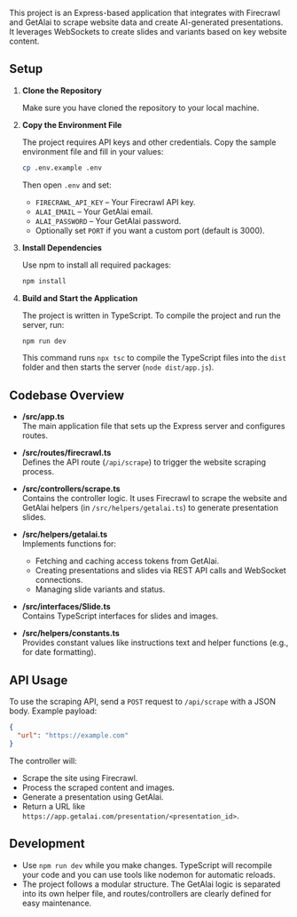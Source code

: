 This project is an Express-based application that integrates with Firecrawl and GetAlai to scrape website data and create AI-generated presentations. It leverages WebSockets to create slides and variants based on key website content.

## Setup

1. **Clone the Repository**

   Make sure you have cloned the repository to your local machine.

2. **Copy the Environment File**

   The project requires API keys and other credentials. Copy the sample environment file and fill in your values:
   
   ```bash
   cp .env.example .env
   ```
   
   Then open `.env` and set:
   
   - `FIRECRAWL_API_KEY` – Your Firecrawl API key.
   - `ALAI_EMAIL` – Your GetAlai email.
   - `ALAI_PASSWORD` – Your GetAlai password.
   - Optionally set `PORT` if you want a custom port (default is 3000).

3. **Install Dependencies**

   Use npm to install all required packages:
   
   ```bash
   npm install
   ```

4. **Build and Start the Application**

   The project is written in TypeScript. To compile the project and run the server, run:
   
   ```bash
   npm run dev
   ```
   
   This command runs `npx tsc` to compile the TypeScript files into the `dist` folder and then starts the server (`node dist/app.js`).

## Codebase Overview

- **/src/app.ts**  
  The main application file that sets up the Express server and configures routes.

- **/src/routes/firecrawl.ts**  
  Defines the API route (`/api/scrape`) to trigger the website scraping process.

- **/src/controllers/scrape.ts**  
  Contains the controller logic. It uses Firecrawl to scrape the website and GetAlai helpers (in `/src/helpers/getalai.ts`) to generate presentation slides.

- **/src/helpers/getalai.ts**  
  Implements functions for:
  - Fetching and caching access tokens from GetAlai.
  - Creating presentations and slides via REST API calls and WebSocket connections.
  - Managing slide variants and status.

- **/src/interfaces/Slide.ts**  
  Contains TypeScript interfaces for slides and images.

- **/src/helpers/constants.ts**  
  Provides constant values like instructions text and helper functions (e.g., for date formatting).

## API Usage

To use the scraping API, send a `POST` request to `/api/scrape` with a JSON body. Example payload:

```json
{
  "url": "https://example.com"
}
```

The controller will:
- Scrape the site using Firecrawl.
- Process the scraped content and images.
- Generate a presentation using GetAlai.
- Return a URL like `https://app.getalai.com/presentation/<presentation_id>`.

## Development

- Use `npm run dev` while you make changes. TypeScript will recompile your code and you can use tools like nodemon for automatic reloads.
- The project follows a modular structure. The GetAlai logic is separated into its own helper file, and routes/controllers are clearly defined for easy maintenance.
